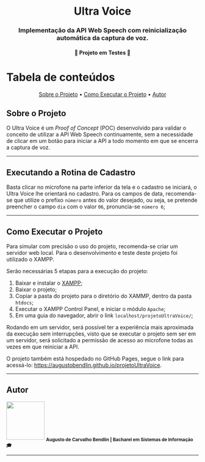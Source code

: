 <h1 align="center">
  <a>Ultra Voice</a>
</h1>

<h3 align="center">
  Implementação da API Web Speech com reinicialização automática da captura de voz.
</h3>

<h4 align="center">
  🚧 Projeto em Testes 🚧
</h4>

Tabela de conteúdos
=================
<p align="center">
  <a href="#sobre-o-projeto">Sobre o Projeto</a> •
  <a href="#como-executar-o-projeto">Como Executar o Projeto</a> •
  <a href="#autor">Autor</a>
</p>

## Sobre o Projeto

O Ultra Voice é um <i>Proof of Concept</i> (POC) desenvolvido para validar o conceito de utilizar a API Web Speech continuamente, sem a necessidade de clicar em um botão para iniciar a API a todo momento em que se encerra a captura de voz.

---

## Executando a Rotina de Cadastro

Basta clicar no microfone na parte inferior da tela e o cadastro se iniciará, o Ultra Voice lhe orientará no cadastro. Para os campos de data, recomenda-se que utilize o prefixo `número` antes do valor desejado, ou seja, se pretende preencher o campo `dia` com o valor `06`, pronuncia-se `número 6`;

---

## Como Executar o Projeto

Para simular com precisão o uso do projeto, recomenda-se criar um servidor web local. Para o desenvolvimento e teste deste projeto foi utilizado o XAMPP.

Serão necessárias 5 etapas para a execução do projeto:
1. Baixar e instalar o [XAMPP](https://www.apachefriends.org/pt_br/index.html);
2. Baixar o projeto;
3. Copiar a pasta do projeto para o diretório do XAMMP, dentro da pasta `htdocs`;
4. Executar o XAMPP Control Panel, e iniciar o módulo `Apache`;
5. Em uma guia do navegador, abrir o link `localhost/projetoUltraVoice/`;

Rodando em um servidor, será possível ter a experiência mais aproximada da execução sem interrupções, visto que se executar o projeto sem ser em um servidor, será solicitado a permissão de acesso ao microfone todas as vezes em que reiniciar a API.

O projeto também está hospedado no GitHub Pages, segue o link para acessá-lo: https://augustobendlin.github.io/projetoUltraVoice.

---

## Autor

<img src="https://avatars.githubusercontent.com/u/54145915?s=400&u=162fca24d277fb7870d2ae01e462005cc24c76f6&v=4" width="100px;" alt=""/>
<sub><b>Augusto de Carvalho Bendlin | Bacharel em Sistemas de Informação 🎓</b></sub>


---
